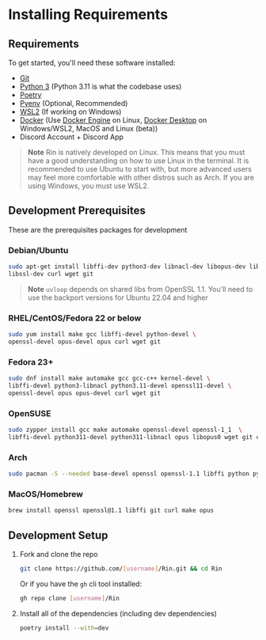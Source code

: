 # Installing Requirements

## Requirements

To get started, you'll need these software installed:

- [Git](https://git-scm.com/)
- [Python 3](https://www.python.org/) (Python 3.11 is what the codebase uses)
- [Poetry](https://python-poetry.org/)
- [Pyenv](https://github.com/pyenv/pyenv) (Optional, Recommended)
- [WSL2](https://docs.microsoft.com/en-us/windows/wsl/) (If working on Windows)
- [Docker](https://www.docker.com/) (Use [Docker Engine](https://docs.docker.com/engine/) on Linux, [Docker Desktop](https://www.docker.com/products/docker-desktop/) on Windows/WSL2, MacOS and Linux (beta))
- Discord Account + Discord App

> **Note**
> Rin is natively developed on Linux. This means that you must have a good understanding on how to use Linux in the terminal. It is recommended to use Ubuntu to start with, but more advanced users may feel more comfortable with other distros such as Arch. If you are using Windows, you must use WSL2.

## Development Prerequisites

These are the prerequisites packages for development

### Debian/Ubuntu

```sh 
sudo apt-get install libffi-dev python3-dev libnacl-dev libopus-dev libopus0 libopusenc-dev build-essentials \
libssl-dev curl wget git
```

> **Note**
> `uvloop` depends on shared libs from OpenSSL 1.1. You'll need to use the backport versions for Ubuntu 22.04 and higher

### RHEL/CentOS/Fedora 22 or below

```sh
sudo yum install make gcc libffi-devel python-devel \
openssl-devel opus-devel opus curl wget git
```
### Fedora 23+

```sh
sudo dnf install make automake gcc gcc-c++ kernel-devel \
libffi-devel python3-libnacl python3.11-devel openssl11-devel \
openssl-devel opus opus-devel curl wget git
```

### OpenSUSE

```sh
sudo zypper install gcc make automake openssl-devel openssl-1_1  \
libffi-devel python311-devel python311-libnacl opus libopus0 wget git curl
```

### Arch

```sh
sudo pacman -S --needed base-devel openssl openssl-1.1 libffi python python-libnacl opus
```

### MacOS/Homebrew

```sh
brew install openssl openssl@1.1 libffi git curl make opus
```

## Development Setup

1. Fork and clone the repo

    ```sh
    git clone https://github.com/[username]/Rin.git && cd Rin
    ```

    Or if you have the `gh` cli tool installed:

    ```sh
    gh repo clone [username]/Rin
    ```


2. Install all of the dependencies (including dev dependencies)

    ```sh
    poetry install --with=dev
    ```